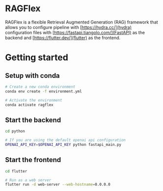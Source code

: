 # RAGFlex

RAGFlex is a flexible Retrieval Augmented Generation (RAG) framework that allows you to configure pipeline with [https://hydra.cc/](hydra) configuration files with [https://fastapi.tiangolo.com/](FastAPI) as the backend and [https://flutter.dev/](flutter) as the frontend.


# Getting started
## Setup with conda
```bash
# Create a new conda environment
conda env create -f environment.yml

# Activate the environment
conda activate ragflex
```

## Start the backend
```bash
cd python

# If you are using the default openai api configuration
OPENAI_API_KEY=$OPENAI_API_KEY python fastapi_main.py
```

## Start the frontend

```bash
cd flutter

# Run as a web server
flutter run -d web-server --web-hostname=0.0.0.0
```

